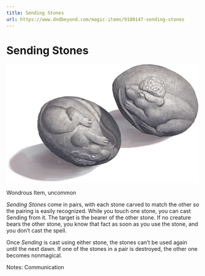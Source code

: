 ```yaml
---
title: Sending Stones
url: https://www.dndbeyond.com/magic-items/9180147-sending-stones
---
```


# Sending Stones

![Sending Stones](sending-stones.png)

Wondrous Item, uncommon

*Sending Stones* come in pairs, with each stone carved to match the other so the pairing is easily recognized. While you touch one stone, you can cast Sending from it. The target is the bearer of the other stone. If no creature bears the other stone, you know that fact as soon as you use the stone, and you don’t cast the spell.

Once *Sending* is cast using either stone, the stones can’t be used again until the next dawn. If one of the stones in a pair is destroyed, the other one becomes nonmagical.

Notes: Communication